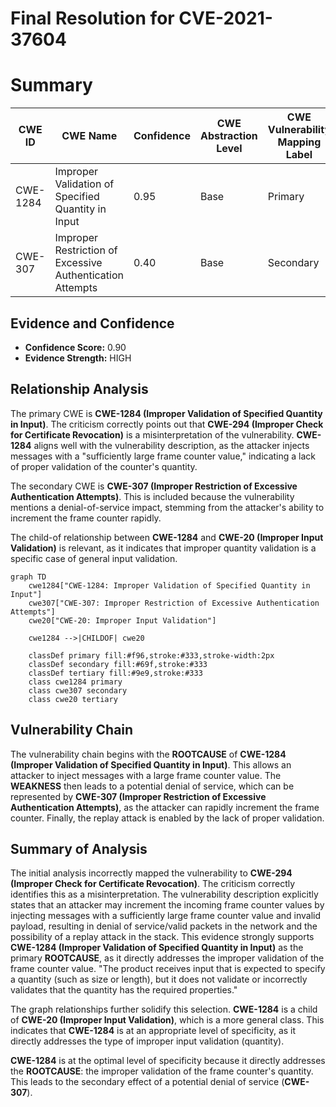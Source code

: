 # Final Resolution for CVE-2021-37604

# Summary
| CWE ID | CWE Name | Confidence | CWE Abstraction Level | CWE Vulnerability Mapping Label | CWE-Vulnerability Mapping Notes |
|---|---|---|---|---|---|
| CWE-1284 | Improper Validation of Specified Quantity in Input | 0.95 | Base | Primary | Allowed |
| CWE-307 | Improper Restriction of Excessive Authentication Attempts | 0.40 | Base | Secondary | Allowed |

## Evidence and Confidence

*   **Confidence Score:** 0.90
*   **Evidence Strength:** HIGH

## Relationship Analysis
The primary CWE is **CWE-1284 (Improper Validation of Specified Quantity in Input)**. The criticism correctly points out that **CWE-294 (Improper Check for Certificate Revocation)** is a misinterpretation of the vulnerability. **CWE-1284** aligns well with the vulnerability description, as the attacker injects messages with a "sufficiently large frame counter value," indicating a lack of proper validation of the counter's quantity.

The secondary CWE is **CWE-307 (Improper Restriction of Excessive Authentication Attempts)**. This is included because the vulnerability mentions a denial-of-service impact, stemming from the attacker's ability to increment the frame counter rapidly.

The child-of relationship between **CWE-1284** and **CWE-20 (Improper Input Validation)** is relevant, as it indicates that improper quantity validation is a specific case of general input validation.

```mermaid
graph TD
    cwe1284["CWE-1284: Improper Validation of Specified Quantity in Input"]
    cwe307["CWE-307: Improper Restriction of Excessive Authentication Attempts"]
    cwe20["CWE-20: Improper Input Validation"]
    
    cwe1284 -->|CHILDOF| cwe20
    
    classDef primary fill:#f96,stroke:#333,stroke-width:2px
    classDef secondary fill:#69f,stroke:#333
    classDef tertiary fill:#9e9,stroke:#333
    class cwe1284 primary
    class cwe307 secondary
    class cwe20 tertiary
```

## Vulnerability Chain
The vulnerability chain begins with the **ROOTCAUSE** of **CWE-1284 (Improper Validation of Specified Quantity in Input)**. This allows an attacker to inject messages with a large frame counter value. The **WEAKNESS** then leads to a potential denial of service, which can be represented by **CWE-307 (Improper Restriction of Excessive Authentication Attempts)**, as the attacker can rapidly increment the frame counter. Finally, the replay attack is enabled by the lack of proper validation.

## Summary of Analysis
The initial analysis incorrectly mapped the vulnerability to **CWE-294 (Improper Check for Certificate Revocation)**. The criticism correctly identifies this as a misinterpretation. The vulnerability description explicitly states that an attacker may increment the incoming frame counter values by injecting messages with a sufficiently large frame counter value and invalid payload, resulting in denial of service/valid packets in the network and the possibility of a replay attack in the stack. This evidence strongly supports **CWE-1284 (Improper Validation of Specified Quantity in Input)** as the primary **ROOTCAUSE**, as it directly addresses the improper validation of the frame counter value. "The product receives input that is expected to specify a quantity (such as size or length), but it does not validate or incorrectly validates that the quantity has the required properties."

The graph relationships further solidify this selection. **CWE-1284** is a child of **CWE-20 (Improper Input Validation)**, which is a more general class. This indicates that **CWE-1284** is at an appropriate level of specificity, as it directly addresses the type of improper input validation (quantity).

**CWE-1284** is at the optimal level of specificity because it directly addresses the **ROOTCAUSE**: the improper validation of the frame counter's quantity. This leads to the secondary effect of a potential denial of service (**CWE-307**).